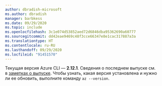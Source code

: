 ```yaml
---
author: dbradish-microsoft
ms.author: dbradish
manager: barbkess
ms.date: 09/29/2020
ms.topic: include
ms.openlocfilehash: 3c1e074d53852aed72d6846dba95362690a60777
ms.sourcegitcommit: dd42eae9469c48f3cce66347e8e1cac317887a3a
ms.translationtype: HT
ms.contentlocale: ru-RU
ms.lasthandoff: 09/29/2020
ms.locfileid: "91451570"
---
```

Текущая версия Azure CLI — __2.12.1__. Сведения о последнем выпуске см. в [заметках о выпуске](../release-notes-azure-cli.md). Чтобы узнать, какая версия установлена и нужно ли ее обновить, выполните команду `az --version`.
